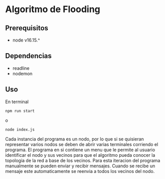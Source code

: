 # Algoritmo de Flooding

## Prerequisitos
- node v16.15.^

## Dependencias
- readline
- nodemon

## Uso
En terminal
```
npm run start
```
o
```
node index.js
```
Cada instancia del programa es un nodo, por lo que si se quisieran representar varios nodos se deben de abrir varias terminales corriendo el programa.
El programa en si contiene un menu que le permite al usuario identificar el nodo y sus vecinos para que el algoritmo pueda conocer la topologia de la red a base de los vecinos. 
Para esta iteracion del programa manualmente se pueden enviar y recibir mensajes. Cuando se recibe un mensaje este automaticamente se reenvia a todos los vecinos del nodo.

